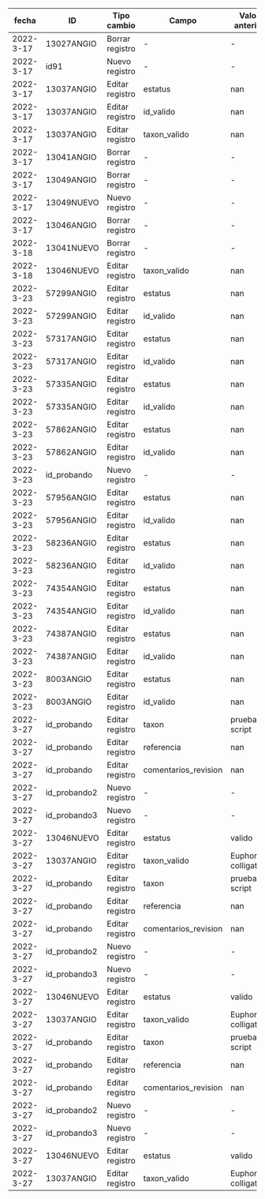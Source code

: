 | fecha | ID | Tipo cambio | Campo | Valor anterior | Valor actual | Usuario | 
| -- | -- | -- | -- | -- | -- | -- |
| 2022-3-17 | 13027ANGIO | Borrar registro | - | - | - | vivian | 
| 2022-3-17 | id91 | Nuevo registro | - | - | - | vivian |
| 2022-3-17 | 13037ANGIO | Editar registro | estatus | nan | valido | vivian |
| 2022-3-17 | 13037ANGIO | Editar registro | id_valido | nan | 13037ANGIO | vivian |
| 2022-3-17 | 13037ANGIO | Editar registro | taxon_valido | nan | Euphorbia colligata | vivian |
| 2022-3-17 | 13041ANGIO | Borrar registro | - | - | - | vivian | 
| 2022-3-17 | 13049ANGIO | Borrar registro | - | - | - | vivian | 
| 2022-3-17 | 13049NUEVO | Nuevo registro | - | - | - | vivian |
| 2022-3-17 | 13046ANGIO | Borrar registro | - | - | - | vivian | 
| 2022-3-18 | 13041NUEVO | Borrar registro | - | - | - | vivian | 
| 2022-3-18 | 13046NUEVO | Editar registro | taxon_valido | nan | asdad | vivian |
| 2022-3-23 | 57299ANGIO | Editar registro | estatus | nan | Aceptado/Válido | Script |
| 2022-3-23 | 57299ANGIO | Editar registro | id_valido | nan | 57299ANGIO | Script |
| 2022-3-23 | 57317ANGIO | Editar registro | estatus | nan | Aceptado/Válido | Script |
| 2022-3-23 | 57317ANGIO | Editar registro | id_valido | nan | 57317ANGIO | Script |
| 2022-3-23 | 57335ANGIO | Editar registro | estatus | nan | Aceptado/Válido | Script |
| 2022-3-23 | 57335ANGIO | Editar registro | id_valido | nan | 57335ANGIO | Script |
| 2022-3-23 | 57862ANGIO | Editar registro | estatus | nan | Aceptado/Válido | Script |
| 2022-3-23 | 57862ANGIO | Editar registro | id_valido | nan | 57862ANGIO | Script |
| 2022-3-23 | id_probando | Nuevo registro | - | - | - | admin |
| 2022-3-23 | 57956ANGIO | Editar registro | estatus | nan | Aceptado/Válido | Script |
| 2022-3-23 | 57956ANGIO | Editar registro | id_valido | nan | 57956ANGIO | Script |
| 2022-3-23 | 58236ANGIO | Editar registro | estatus | nan | Aceptado/Válido | Script |
| 2022-3-23 | 58236ANGIO | Editar registro | id_valido | nan | 58236ANGIO | Script |
| 2022-3-23 | 74354ANGIO | Editar registro | estatus | nan | Aceptado/Válido | Script |
| 2022-3-23 | 74354ANGIO | Editar registro | id_valido | nan | 74354ANGIO | Script |
| 2022-3-23 | 74387ANGIO | Editar registro | estatus | nan | Aceptado/Válido | Script |
| 2022-3-23 | 74387ANGIO | Editar registro | id_valido | nan | 74387ANGIO | Script |
| 2022-3-23 | 8003ANGIO | Editar registro | estatus | nan | Aceptado/Válido | Script |
| 2022-3-23 | 8003ANGIO | Editar registro | id_valido | nan | 8003ANGIO | Script |
| 2022-3-27 | id_probando | Editar registro | taxon | prueba script | hola | admin |
| 2022-3-27 | id_probando | Editar registro | referencia | nan | hola ref | admin |
| 2022-3-27 | id_probando | Editar registro | comentarios_revision | nan | adasd | admin |
| 2022-3-27 | id_probando2 | Nuevo registro | - | - | - | prueba |
| 2022-3-27 | id_probando3 | Nuevo registro | - | - | - | admin@zen.dro |
| 2022-3-27 | 13046NUEVO | Editar registro | estatus | valido | valido nuevodasd | admin@zen.dro |
| 2022-3-27 | 13037ANGIO | Editar registro | taxon_valido | Euphorbia colligata | Probando123 | Script |
| 2022-3-27 | id_probando | Editar registro | taxon | prueba script | hola | admin |
| 2022-3-27 | id_probando | Editar registro | referencia | nan | hola ref | admin |
| 2022-3-27 | id_probando | Editar registro | comentarios_revision | nan | adasd | admin |
| 2022-3-27 | id_probando2 | Nuevo registro | - | - | - | prueba |
| 2022-3-27 | id_probando3 | Nuevo registro | - | - | - | admin@zen.dro |
| 2022-3-27 | 13046NUEVO | Editar registro | estatus | valido | valido nuevodasd | admin@zen.dro |
| 2022-3-27 | 13037ANGIO | Editar registro | taxon_valido | Euphorbia colligata | Probando123 | Script |
| 2022-3-27 | id_probando | Editar registro | taxon | prueba script | hola | admin |
| 2022-3-27 | id_probando | Editar registro | referencia | nan | hola ref | admin |
| 2022-3-27 | id_probando | Editar registro | comentarios_revision | nan | adasd | admin |
| 2022-3-27 | id_probando2 | Nuevo registro | - | - | - | prueba |
| 2022-3-27 | id_probando3 | Nuevo registro | - | - | - | admin@zen.dro |
| 2022-3-27 | 13046NUEVO | Editar registro | estatus | valido | valido nuevodasd | admin@zen.dro |
| 2022-3-27 | 13037ANGIO | Editar registro | taxon_valido | Euphorbia colligata | Probando123 | Script |
